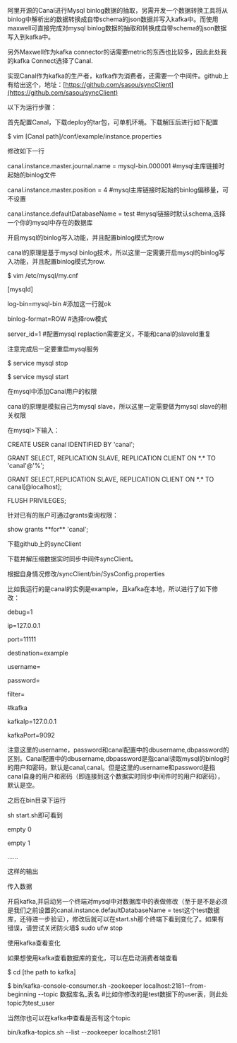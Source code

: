 阿里开源的Canal进行Mysql binlog数据的抽取，另需开发一个数据转换工具将从binlog中解析出的数据转换成自带schema的json数据并写入kafka中。而使用maxwell可直接完成对mysql binlog数据的抽取和转换成自带schema的json数据写入到kafka中。

另外Maxwell作为kafka connector的话需要metric的东西也比较多，因此此处我的kafka Connect选择了Canal.

实现Canal作为kafka的生产者，kafka作为消费者，还需要一个中间件。github上有给出这个，地址：[https://github.com/sasou/syncClient](https://github.com/sasou/syncClient)

以下为运行步骤：

首先配置Canal，下载deploy的tar包，可单机环境。下载解压后进行如下配置

$ vim \[Canal path\]/conf/example/instance.properties

修改如下一行

canal.instance.master.journal.name = mysql-bin.000001 \#mysql主库链接时起始的binlog文件

canal.instance.master.position = 4 \#mysql主库链接时起始的binlog偏移量，可不设置

canal.instance.defaultDatabaseName = test \#mysql链接时默认schema,选择一个你的mysql中存在的数据库

开启mysql的binlog写入功能，并且配置binlog模式为row

canal的原理是基于mysql binlog技术，所以这里一定需要开启mysql的binlog写入功能，并且配置binlog模式为row.

$ vim /etc/mysql/my.cnf

\[mysqld\]

log-bin=mysql-bin \#添加这一行就ok

binlog-format=ROW \#选择row模式

server\_id=1 \#配置mysql replaction需要定义，不能和canal的slaveId重复

注意完成后一定要重启mysql服务

$ service mysql stop

$ service mysql start

在mysql中添加Canal用户的权限

canal的原理是模拟自己为mysql slave，所以这里一定需要做为mysql slave的相关权限

在mysql&gt;下输入：

CREATE USER canal IDENTIFIED BY 'canal';

GRANT SELECT, REPLICATION SLAVE, REPLICATION CLIENT ON \*.\* TO 'canal'@'%';

GRANT SELECT,REPLICATION SLAVE, REPLICATION CLIENT ON \*.\* TO canal\[@localhost\];

FLUSH PRIVILEGES;

针对已有的账户可通过grants查询权限：

show grants \*\*for\*\* 'canal';

下载github上的syncClient

下载并解压缩数据实时同步中间件syncClient。

根据自身情况修改/syncClient/bin/SysConfig.properties

比如我运行的是canal的实例是example，且kafka在本地，所以进行了如下修改：

debug=1

ip=127.0.0.1

port=11111

destination=example

username=

password=

filter=

\#kafka

kafkaIp=127.0.0.1

kafkaPort=9092

注意这里的username，password和canal配置中的dbusername,dbpassword的区别。Canal配置中的dbusername,dbpassword是指canal读取mysql的binlog时的用户和密码，默认是canal,canal。但是这里的username和password是指canal自身的用户和密码（即连接到这个数据实时同步中间件时的用户和密码），默认是空。

之后在bin目录下运行

sh start.sh即可看到

empty 0

empty 1

……

这样的输出

传入数据

开启kafka,并启动另一个终端对mysql中对数据库中的表做修改（至于是不是必须是我们之前设置的canal.instance.defaultDatabaseName = test这个test数据库，还待进一步验证），修改后就可以在start.sh那个终端下看到变化了。如果有错误，请尝试关闭防火墙$ sudo ufw stop

使用kafka查看变化

如果想使用kafka查看数据库的变化，可以在启动消费者端查看

$ cd \[the path to kafka\]

$ bin/kafka-console-consumer.sh -zookeeper localhost:2181--from-beginning --topic 数据库名\_表名 \#比如你修改的是test数据下的user表，则此处topic为test\_user

当然你也可以在kafka中查看是否有这个topic

bin/kafka-topics.sh --list --zookeeper localhost:2181


